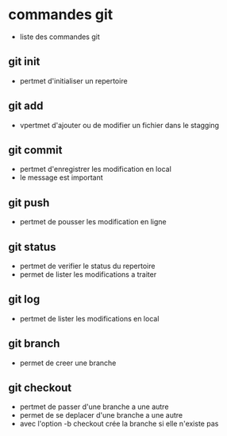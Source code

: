 # commandes git
- liste des commandes git

## git init
- pertmet d'initialiser un repertoire

## git add
- vpertmet d'ajouter ou de modifier un fichier dans le stagging

## git commit
- pertmet d'enregistrer les modification en local
- le message est important

## git push
- pertmet de pousser les modification en ligne

## git status
- pertmet de verifier le status du repertoire
- permet de lister les modifications a traiter

## git log
- pertmet de lister les modifications en local

## git branch
- permet de creer une branche

## git checkout
- pertmet de passer d'une branche a une autre
- permet de se deplacer d'une branche a une autre
- avec l'option -b checkout crée la branche si elle n'existe pas
